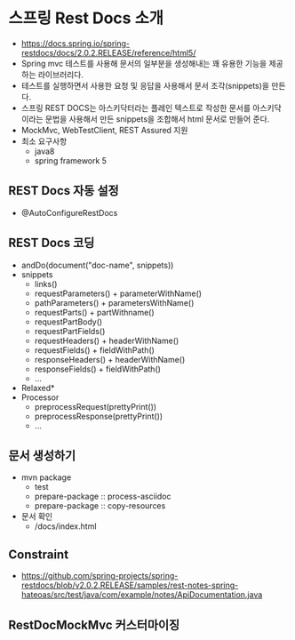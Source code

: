 
# 스프링 Rest Docs 소개
 - https://docs.spring.io/spring-restdocs/docs/2.0.2.RELEASE/reference/html5/
 - Spring mvc 테스트를 사용해 문서의 일부분을 생성해내는 꽤 유용한 기능을 제공하는 라이브러리다.
 - 테스트를 실행하면서 사용한 요청 및 응답을 사용해서 문서 조각(snippets)을 만든다. 
 - 스프링 REST DOCS는 아스키닥터라는 플레인 텍스트로 작성한 문서를 아스키닥이라는 문법을 사용해서 만든 snippets을 조합해서 html 문서로 만들어 준다.
 - MockMvc, WebTestClient, REST Assured 지원
 - 최소 요구사항 
   - java8
   - spring framework 5

## REST Docs 자동 설정
 - @AutoConfigureRestDocs

## REST Docs 코딩
 - andDo(document("doc-name", snippets))
 - snippets
   - links()
   - requestParameters() + parameterWithName()
   - pathParameters() + parametersWithName()
   - requestParts() + partWithname()
   - requestPartBody()
   - requestPartFields()
   - requestHeaders() + headerWithName()
   - requestFields() + fieldWithPath()
   - responseHeaders() + headerWithName()
   - responseFields() + fieldWithPath()
   - ...
 - Relaxed*
 - Processor
   - preprocessRequest(prettyPrint())
   - preprocessResponse(prettyPrint())
   - ...

## 문서 생성하기
 - mvn package
   - test
   - prepare-package :: process-asciidoc
   - prepare-package :: copy-resources
 - 문서 확인
   - /docs/index.html

## Constraint
 - https://github.com/spring-projects/spring-restdocs/blob/v2.0.2.RELEASE/samples/rest-notes-spring-hateoas/src/test/java/com/example/notes/ApiDocumentation.java

## RestDocMockMvc 커스터마이징